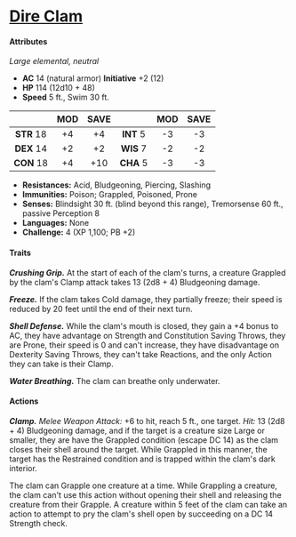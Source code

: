 # [Dire Clam](https://github.com/mpanighetti/dnd5e-monsters/blob/main/elementals/dire-clam.md)

#### Attributes

_Large elemental, neutral_

- **AC** 14 (natural armor) **Initiative** +2 (12)
- **HP** 114 (12d10 + 48)
- **Speed** 5 ft., Swim 30 ft.

|            | MOD | SAVE |            | MOD | SAVE |
|:----------:|:---:|:----:|:----------:|:---:|:----:|
| **STR** 18 | +4  | +4   | **INT** 5  | -3  | -3   |
| **DEX** 14 | +2  | +2   | **WIS** 7  | -2  | -2   |
| **CON** 18 | +4  | +10  | **CHA** 5  | -3  | -3   |

- **Resistances:** Acid, Bludgeoning, Piercing, Slashing
- **Immunities:** Poison; Grappled, Poisoned, Prone
- **Senses:** Blindsight 30 ft. (blind beyond this range), Tremorsense 60 ft., passive Perception 8
- **Languages:** None
- **Challenge:** 4 (XP 1,100; PB +2)

#### Traits

_**Crushing Grip.**_ At the start of each of the clam's turns, a creature Grappled by the clam's Clamp attack takes 13 (2d8 + 4) Bludgeoning damage.

_**Freeze.**_ If the clam takes Cold damage, they partially freeze; their speed is reduced by 20 feet until the end of their next turn.

_**Shell Defense.**_ While the clam's mouth is closed, they gain a +4 bonus to AC, they have advantage on Strength and Constitution Saving Throws, they are Prone, their speed is 0 and can't increase, they have disadvantage on Dexterity Saving Throws, they can't take Reactions, and the only Action they can take is their Clamp.

_**Water Breathing.**_ The clam can breathe only underwater.

#### Actions

_**Clamp.**_ _Melee Weapon Attack:_ +6 to hit, reach 5 ft., one target. _Hit:_ 13 (2d8 + 4) Bludgeoning damage, and if the target is a creature size Large or smaller, they are have the Grappled condition (escape DC 14) as the clam closes their shell around the target. While Grappled in this manner, the target has the Restrained condition and is trapped within the clam's dark interior.

The clam can Grapple one creature at a time. While Grappling a creature, the clam can't use this action without opening their shell and releasing the creature from their Grapple. A creature within 5 feet of the clam can take an action to attempt to pry the clam's shell open by succeeding on a DC 14 Strength check.
